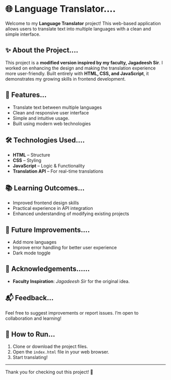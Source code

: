 # 🌐 Language Translator....

Welcome to my **Language Translator** project! This web-based application allows users to translate text into multiple languages with a clean and simple interface.

## ✨ About the Project.... 

This project is a **modified version inspired by my faculty, Jagadeesh Sir**. I worked on enhancing the design and making the translation experience more user-friendly. Built entirely with **HTML, CSS, and JavaScript**, it demonstrates my growing skills in frontend development. 

## 🚀 Features...
- Translate text between multiple languages
- Clean and responsive user interface
- Simple and intuitive usage.
- Built using modern web technologies

## 🛠️ Technologies Used....

- **HTML** – Structure
- **CSS** – Styling
- **JavaScript** – Logic & Functionality
- **Translation API** – For real-time translations

## 📚 Learning Outcomes...

- Improved frontend design skills
- Practical experience in API integration
- Enhanced understanding of modifying existing projects

## 📌 Future Improvements....

- Add more languages
- Improve error handling for better user experience
- Dark mode toggle

## 🙏 Acknowledgements......

- **Faculty Inspiration**: *Jagadeesh Sir* for the original idea.
## 📬 Feedback...

Feel free to suggest improvements or report issues. I’m open to collaboration and learning!

## 📂 How to Run...

1. Clone or download the project files.
2. Open the `index.html` file in your web browser.
3. Start translating!

---

Thank you for checking out this project! 🚀
